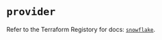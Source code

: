 # `provider`

Refer to the Terraform Registory for docs: [`snowflake`](https://registry.terraform.io/providers/snowflake-labs/snowflake/0.77.0/docs).
